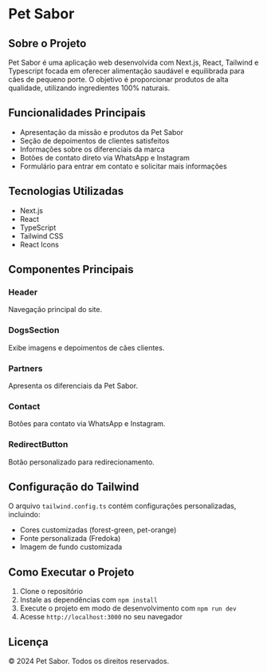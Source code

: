 
# Pet Sabor

## Sobre o Projeto

Pet Sabor é uma aplicação web desenvolvida com Next.js, React, Tailwind e Typescript focada em oferecer alimentação saudável e equilibrada para cães de pequeno porte. O objetivo é proporcionar produtos de alta qualidade, utilizando ingredientes 100% naturais.

## Funcionalidades Principais

- Apresentação da missão e produtos da Pet Sabor
- Seção de depoimentos de clientes satisfeitos
- Informações sobre os diferenciais da marca
- Botões de contato direto via WhatsApp e Instagram
- Formulário para entrar em contato e solicitar mais informações

## Tecnologias Utilizadas

- Next.js
- React
- TypeScript
- Tailwind CSS
- React Icons

## Componentes Principais

### Header
Navegação principal do site.

### DogsSection
Exibe imagens e depoimentos de cães clientes.

### Partners
Apresenta os diferenciais da Pet Sabor.

### Contact
Botões para contato via WhatsApp e Instagram.

### RedirectButton
Botão personalizado para redirecionamento.

## Configuração do Tailwind

O arquivo `tailwind.config.ts` contém configurações personalizadas, incluindo:

- Cores customizadas (forest-green, pet-orange)
- Fonte personalizada (Fredoka)
- Imagem de fundo customizada

## Como Executar o Projeto

1. Clone o repositório
2. Instale as dependências com `npm install`
3. Execute o projeto em modo de desenvolvimento com `npm run dev`
4. Acesse `http://localhost:3000` no seu navegador

## Licença

© 2024 Pet Sabor. Todos os direitos reservados.
